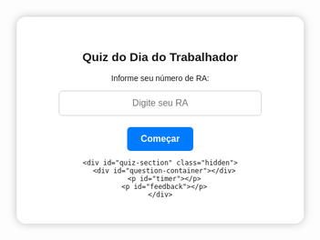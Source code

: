 <!DOCTYPE html>
<html lang="pt-BR">
<head>
  <meta charset="UTF-8">
  <title>Quiz - Dia do Trabalhador</title>

  <!-- Fonte Poppins -->
  <link href="https://fonts.googleapis.com/css2?family=Poppins:wght@400;600&display=swap" rel="stylesheet">

  <style>
    body {
      font-family: 'Poppins', sans-serif;
      background-image: url('https://raw.githubusercontent.com/Luiz123sla/Quiz-sobre-o-Dia-do-Trabalho/main/A_flat_digital_illustration_celebrating_Feliz_Dia_.png');
      background-size: cover;
      background-position: center;
      background-repeat: no-repeat;
      background-attachment: fixed;
      margin: 0;
      height: 100vh;
      display: flex;
      align-items: center;
      justify-content: center;
    }
    .container {
      background: rgba(255, 255, 255, 0.95);
      padding: 30px;
      border-radius: 16px;
      box-shadow: 0 0 15px rgba(0,0,0,0.25);
      max-width: 600px;
      width: 90%;
      text-align: center;
    }
    input[type="text"] {
      padding: 12px;
      width: 80%;
      border: 1px solid #ccc;
      border-radius: 6px;
      font-size: 16px;
      margin-bottom: 20px;
    }
    button {
      padding: 12px 24px;
      background-color: #007BFF;
      border: none;
      color: white;
      border-radius: 6px;
      cursor: pointer;
      font-weight: 600;
      font-size: 16px;
      transition: background 0.3s ease;
    }
    button:hover {
      background-color: #0056b3;
    }
    .hidden {
      display: none;
    }
    .question {
      text-align: left;
      font-size: 18px;
      font-weight: 600;
      margin-bottom: 20px;
    }
    .option {
      margin: 10px 0;
      text-align: left;
      font-size: 16px;
    }
    #timer {
      font-weight: bold;
      margin-top: 15px;
      color: red;
      font-size: 16px;
    }
    #raInput {
      text-align: center;
    }
    #feedback {
      font-size: 20px;
      font-weight: bold;
      color: #333;
      margin-top: 30px;
      padding: 20px;
      border-radius: 10px;
      background-color: #f0f0f0;
      box-shadow: 0 0 10px rgba(0,0,0,0.1);
    }
  </style>
</head>
<body>
  <div class="container">
    <div id="ra-section">
      <h2>Quiz do Dia do Trabalhador</h2>
      <p>Informe seu número de RA:</p>
      <input type="text" id="raInput" placeholder="Digite seu RA">
      <br>
      <button onclick="verificarRA()">Começar</button>
    </div>

    <div id="quiz-section" class="hidden">
      <div id="question-container"></div>
      <p id="timer"></p>
      <p id="feedback"></p>
    </div>
  </div>

  <script>
    const perguntas = [
      {
        pergunta: "Em que data é comemorado o Dia do Trabalhador no Brasil?",
        opcoes: ["7 de setembro", "1º de maio", "15 de novembro", "4 de outubro"],
        correta: 1
      },
      {
        pergunta: "Qual foi a principal reivindicação da greve de Chicago em 1886?",
        opcoes: ["Fim do trabalho aos domingos", "Aumento do salário mínimo", "Redução da jornada para 8 horas", "Criação de férias remuneradas"],
        correta: 2
      },
      {
        pergunta: "Em que país aconteceu a greve que deu origem ao Dia do Trabalhador?",
        opcoes: ["França", "Estados Unidos", "Inglaterra", "Brasil"],
        correta: 1
      },
      {
        pergunta: "Qual cidade foi o palco central da greve de 1886?",
        opcoes: ["Nova York", "Chicago", "Boston", "Washington"],
        correta: 1
      },
      {
        pergunta: "Em que ano o Brasil transformou o 1º de maio em feriado oficialmente por decreto?",
        opcoes: ["1924", "1930", "1988", "2002"],
        correta: 0
      },
      {
        pergunta: "Qual presidente brasileiro oficializou o feriado do Dia do Trabalhador?",
        opcoes: ["Getúlio Vargas", "Artur Bernardes", "Juscelino Kubitschek", "João Goulart"],
        correta: 1
      },
      {
        pergunta: "Qual desses direitos NÃO fazia parte das reivindicações iniciais do movimento operário?",
        opcoes: ["Jornada de 8 horas", "Condições dignas de trabalho", "Direito à aposentadoria", "Valorização dos salários"],
        correta: 2
      },
      {
        pergunta: "Em que ano o 1º de maio foi oficialmente incluído como feriado nacional por lei no Brasil?",
        opcoes: ["1988", "1943", "2002", "1977"],
        correta: 2
      },
      {
        pergunta: "Qual é o principal motivo da comemoração do Dia do Trabalhador em 1º de maio?",
        opcoes: ["É o dia em que foi assinada a Lei Áurea", "Marca o início da Revolução Industrial", "Homenageia uma greve histórica por melhores condições de trabalho", "Comemora a fundação da ONU"],
        correta: 2
      },
      {
        pergunta: "Qual país reduziu pela primeira vez a jornada de trabalho para 8 horas após a greve de 1886?",
        opcoes: ["Brasil", "Estados Unidos", "França", "Inglaterra"],
        correta: 2
      },
      {
        pergunta: "Qual era a jornada comum de trabalho antes das reivindicações em Chicago?",
        opcoes: ["6 horas", "8 horas", "12 horas", "10 horas"],
        correta: 2
      },
      {
        pergunta: "O Dia do Trabalho começou a ser comemorado, de forma não oficial, pelos trabalhadores no Brasil na década de:",
        opcoes: ["1890", "1900", "1910", "1920"],
        correta: 2
      },
      {
        pergunta: "Em que ano a jornada de 8 horas começou a ser oficialmente adotada em países como a França?",
        opcoes: ["1886", "1919", "1924", "1945"],
        correta: 1
      },
      {
        pergunta: "Qual destes é um objetivo atual do Dia do Trabalho?",
        opcoes: ["Celebrar conquistas de empresas", "Reduzir a carga tributária", "Reforçar a valorização do trabalhador", "Incentivar o comércio internacional"],
        correta: 2
      },
      {
        pergunta: "Qual das práticas abaixo pode ser considerada uma forma de trabalho escravo contemporâneo?",
        opcoes: ["Pagamento de salário abaixo do mínimo legal", "Jornada de trabalho de 8 horas sem registro em carteira", "Trabalho temporário sem contrato assinado", "Atraso eventual no pagamento de salário"],
        correta: 0
      }
    ];

    function verificarRA() {
      const ra = document.getElementById("raInput").value.trim();
      const apenasNumeros = /^\\d{6,}$/;
      if (!apenasNumeros.test(ra)) {
        alert("Por favor, digite seu RA corretamente.");
        return;
      }
      if (localStorage.getItem("quiz_ra_" + ra)) {
        alert("Você já respondeu o quiz.");
        return;
      }
      iniciarQuiz(ra);
    }

    function iniciarQuiz(ra) {
      document.getElementById("ra-section").classList.add("hidden");
      document.getElementById("quiz-section").classList.remove("hidden");
      const pergunta = perguntas[Math.floor(Math.random() * perguntas.length)];
      const container = document.getElementById("question-container");
      let html = `<div class='question'>${pergunta.pergunta}</div>`;
      pergunta.opcoes.forEach((opcao, index) => {
        html += `<div class='option'><label><input type='radio' name='resposta' value='${index}'> ${opcao}</label></div>`;
      });
      html += `<button onclick='enviarResposta(${pergunta.correta}, "${ra}")'>Responder</button>`;
      container.innerHTML = html;
      iniciarTimer();
    }

    let tempo = 30;
    let cronometro;

    function iniciarTimer() {
      const timer = document.getElementById("timer");
      timer.innerText = `Tempo restante: ${tempo}s`;
      cronometro = setInterval(() => {
        tempo--;
        timer.innerText = `Tempo restante: ${tempo}s`;
        if (tempo <= 0) {
          clearInterval(cronometro);
          timer.innerText = "Tempo esgotado!";
          document.querySelectorAll('input[name="resposta"]').forEach(input => input.disabled = true);
        }
      }, 1000);
    }

    function enviarResposta(correta, ra) {
      clearInterval(cronometro);
      const selecionada = document.querySelector('input[name="resposta"]:checked');
      if (!selecionada) {
        alert("Você precisa selecionar uma resposta antes de enviar.");
        return;
      }
      const valor = parseInt(selecionada.value);
      let msg = valor === correta
        ? "Parabéns! Você acertou a pergunta. Retire seu brinde."
        : "Resposta incorreta. Obrigado por participar!";

      document.getElementById("question-container").innerHTML = "";
      document.getElementById("timer").innerText = "";
      document.getElementById("feedback").innerText = msg;
      localStorage.setItem("quiz_ra_" + ra, true);
    }
  </script>
</body>
</html>
